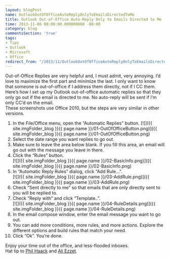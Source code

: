 ```yaml
---
layout: blogPost
name: OutlookOutOfOfficeAutoReplyOnlyToEmailsDirectedToMe
title: Outlook Out-of-Office Auto-Reply Only to Emails Directed to Me
time: 2013-11-06 00:00:00.000000000 -08:00
category: blog
commentsSection: 'true'
tags:
- Tips
- Outlook
- Microsoft
- Office
redirect_from: "/2013/11/OutlookOutOfOfficeAutoReplyOnlyToEmailsDirectedToMe.html"
---
```

Out-of-Office Replies are very helpful and, I must admit, very annoying. I’d love to maximize the first part and minimize the last. I only want to know that someone is out-of-office if I address them directly, not if I CC them.  
Here’s how I set up my Outlook out-of-office automatic replies so that they only go out if the email is directed to me. No auto-reply will be sent if I’m only CC’d on the email.  
These screenshots use Office 2010, but the steps are very similar in other versions.  

1.  In the File/Office menu, open the “Automatic Replies” button.
[![]({{ site.imgFolder_blog }}{{ page.name }}/01-OutOfOfficeButton.png)]({{ site.imgFolder_blog }}{{ page.name }}/01-OutOfOfficeButton.png)  
2.  Select the date range you want replies to go out.  
3.  Make sure to leave the area below blank. If you fill this area, an email will go out with the message you leave in there.  
4.  Click the “Rules” button.  
[![]({{ site.imgFolder_blog }}{{ page.name }}/02-BasicInfo.png)]({{ site.imgFolder_blog }}{{ page.name }}/02-BasicInfo.png)  
5.  In “Automatic Reply Rules” dialog, click “Add Rule…”.  
[![]({{ site.imgFolder_blog }}{{ page.name }}/03-AddRule.png)]({{ site.imgFolder_blog }}{{ page.name }}/03-AddRule.png)  
6.  Check “Sent directly to me” so that emails that are only directly sent to you will be replied to.  
7.  Check “Reply with” and click “Template..”.  
[![]({{ site.imgFolder_blog }}{{ page.name }}/04-RuleDetails.png)]({{ site.imgFolder_blog }}{{ page.name }}/04-RuleDetails.png)  
8.  In the email compose window, enter the email message you want to go out.  
9.  You can add more conditions, more rules, and more actions. Explore the different options and build rules that match your need.  
10.  Click “Ok”. You’re done.  

Enjoy your time out of the office, and less-flooded inboxes.  
Hat tip to [Phil Haack](http://haacked.com/archive/2013/08/28/the-two-email-rule-for-out-of-office-replies.aspx) and [Ali Ezzet](http://www.parisc-linux.org/mailing-lists/outlookooo.html).  